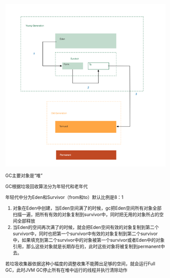![](https://raw.githubusercontent.com/RoyJuy/imags/master/img/20200915111544.png)

GC主要对象是“堆”

GC根据垃圾回收算法分为年轻代和老年代

年轻代中分为Eden和Survivor（from和to）默认比例是8：1

1. 对象在Eden中创建，当Eden空间满了的时候，gc把Eden空间所有对象全部扫描一遍，把所有有效的对象复制到survivor中，同时把无用的对象所占的空间全部释放
2. 当Eden的空间再次满了的时候，就会把Eden空间有效的对象复制到第二个survivor中，同时也把第一个survivor中有效的对象复制到第二个survivor中，如果填充到第二个survivor中的对象被第一个survivor或者Eden中的对象引用，那么这些对象就是长期存在的，此时这些对象将被复制到permanent中去。

若垃圾收集器依据这种小幅度的调整收集不能腾出足够的空间，就会运行Full GC，此时JVM GC停止所有在堆中运行的线程并执行清除动作

